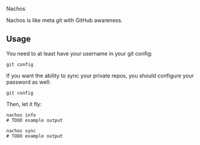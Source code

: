 Nachos

Nachos is like meta git with GitHub awareness.

## Usage

You need to at least have your username in your git config:

    git config 

If you want the ability to sync your private repos, you should configure
your password as well:

    git config

Then, let it fly:

    nachos info
    # TDOO example output

    nachos sync
    # TODO example output
